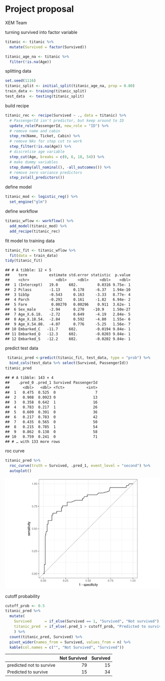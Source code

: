 Project proposal
================
XEM Team

turning survived into factor variable

``` r
titanic <- titanic %>%
  mutate(Survived = factor(Survived))
```

``` r
titanic_age_na <- titanic %>%
  filter(!is.na(Age))
```

splitting data

``` r
set.seed(1116)
titanic_split <- initial_split(titanic_age_na, prop = 0.80)
train_data <- training(titanic_split)
test_data  <- testing(titanic_split)
```

build recipe

``` r
titanic_rec <- recipe(Survived ~ ., data = titanic) %>%
  # PassengerId isn't predictor, but keep around to ID
  update_role(PassengerId, new_role = "ID") %>%
  # remove name and cabin
  step_rm(Name, Ticket, Cabin) %>%
  # remove NAs for step cut to work
  step_filter(!is.na(Age)) %>%
  # discretise age variable
  step_cut(Age, breaks = c(0, 6, 18, 54)) %>%
  # make dummy variables 
  step_dummy(all_nominal(), -all_outcomes()) %>%
  # remove zero variance predictors
  step_zv(all_predictors())
```

define model

``` r
titanic_mod <- logistic_reg() %>% 
  set_engine("glm")
```

define workflow

``` r
titanic_wflow <- workflow() %>% 
  add_model(titanic_mod) %>% 
  add_recipe(titanic_rec)
```

fit model to training data

``` r
titanic_fit <- titanic_wflow %>% 
  fit(data = train_data)
tidy(titanic_fit)
```

    ## # A tibble: 12 × 5
    ##    term          estimate std.error statistic  p.value
    ##    <chr>            <dbl>     <dbl>     <dbl>    <dbl>
    ##  1 (Intercept)   19.0     602.         0.0316 9.75e- 1
    ##  2 Pclass        -1.13      0.178     -6.37   1.94e-10
    ##  3 SibSp         -0.543     0.163     -3.33   8.77e- 4
    ##  4 Parch         -0.292     0.161     -1.82   6.94e- 2
    ##  5 Fare           0.00270   0.00296    0.911  3.62e- 1
    ##  6 Sex_male      -2.94      0.270    -10.9    1.50e-27
    ##  7 Age_X.6.18.   -2.72      0.649     -4.19   2.84e- 5
    ##  8 Age_X.18.54.  -2.84      0.592     -4.80   1.55e- 6
    ##  9 Age_X.54.80.  -4.07      0.776     -5.25   1.56e- 7
    ## 10 Embarked_C   -11.7     602.        -0.0194 9.84e- 1
    ## 11 Embarked_Q   -12.3     602.        -0.0203 9.84e- 1
    ## 12 Embarked_S   -12.2     602.        -0.0202 9.84e- 1

predict test data

``` r
 titanic_pred <-predict(titanic_fit, test_data, type = "prob") %>%
  bind_cols(test_data %>% select(Survived, PassengerId)) 
titanic_pred
```

    ## # A tibble: 143 × 4
    ##    .pred_0 .pred_1 Survived PassengerId
    ##      <dbl>   <dbl> <fct>          <int>
    ##  1   0.475  0.525  0                  7
    ##  2   0.908  0.0923 0                 13
    ##  3   0.358  0.642  1                 16
    ##  4   0.783  0.217  1                 26
    ##  5   0.609  0.391  0                 36
    ##  6   0.217  0.783  0                 42
    ##  7   0.435  0.565  0                 50
    ##  8   0.215  0.785  1                 54
    ##  9   0.862  0.138  0                 58
    ## 10   0.759  0.241  0                 71
    ## # … with 133 more rows

roc curve

``` r
titanic_pred %>%
  roc_curve(truth = Survived, .pred_1, event_level = "second") %>%
  autoplot()
```

![](modelfitting_files/figure-gfm/titanic-roc-curve-1.png)<!-- -->

cutoff probability

``` r
cutoff_prob <- 0.5
titanic_pred %>%
  mutate(
    Survived      = if_else(Survived == 1, "Survived", "Not survived"),
    titanic_pred  = if_else(.pred_1 > cutoff_prob, "Predicted to survive", "predicted not to survive")
    ) %>%
  count(titanic_pred, Survived) %>%
  pivot_wider(names_from = Survived, values_from = n) %>%
  kable(col.names = c("", "Not Survived", "Survived"))
```

|                          | Not Survived | Survived |
|:-------------------------|-------------:|---------:|
| predicted not to survive |           79 |       15 |
| Predicted to survive     |           15 |       34 |
